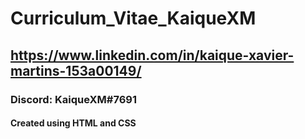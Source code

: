 # Curriculum_Vitae_KaiqueXM
## https://www.linkedin.com/in/kaique-xavier-martins-153a00149/
### Discord: KaiqueXM#7691
#### Created using HTML and CSS

